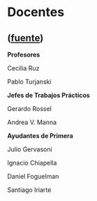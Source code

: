 # Docentes
([fuente](https://campus.exactas.uba.ar/course/view.php?id=1001&section=5))
---
**Profesores**

Cecilia Ruz

Pablo Turjanski

**Jefes de Trabajos Prácticos**

Gerardo Rossel

Andrea V. Manna  
  
 **Ayudantes de Primera**

Julio Gervasoni

Ignacio Chiapella

Daniel Foguelman

Santiago Iriarte

